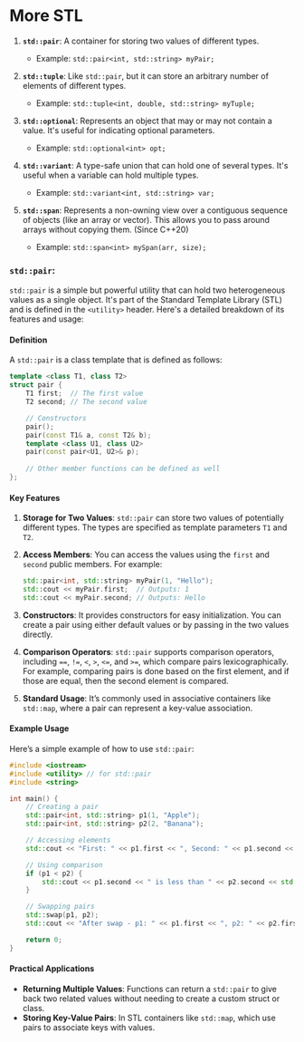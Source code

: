 # More STL
1. **`std::pair`**: A container for storing two values of different types.
    - Example: `std::pair<int, std::string> myPair;`

2. **`std::tuple`**: Like `std::pair`, but it can store an arbitrary number of elements of different types.
   - Example: `std::tuple<int, double, std::string> myTuple;`

3. **`std::optional`**: Represents an object that may or may not contain a value. It's useful for indicating optional parameters.
   - Example: `std::optional<int> opt;`

4. **`std::variant`**: A type-safe union that can hold one of several types. It's useful when a variable can hold multiple types.
   - Example: `std::variant<int, std::string> var;`

5. **`std::span`**: Represents a non-owning view over a contiguous sequence of objects (like an array or vector). This allows you to pass around arrays without copying them. (Since C++20)
   - Example: `std::span<int> mySpan(arr, size);`

### **`std::pair`**:
`std::pair` is a simple but powerful utility that can hold two heterogeneous values as a single object. It's part of the Standard Template Library (STL) and is defined in the `<utility>` header. Here's a detailed breakdown of its features and usage:

#### Definition

A `std::pair` is a class template that is defined as follows:

```cpp
template <class T1, class T2>
struct pair {
    T1 first;  // The first value
    T2 second; // The second value

    // Constructors
    pair();
    pair(const T1& a, const T2& b);
    template <class U1, class U2>
    pair(const pair<U1, U2>& p);
    
    // Other member functions can be defined as well
};
```

#### Key Features

1. **Storage for Two Values**: `std::pair` can store two values of potentially different types. The types are specified as template parameters `T1` and `T2`.

2. **Access Members**: You can access the values using the `first` and `second` public members. For example:
   ```cpp
   std::pair<int, std::string> myPair(1, "Hello");
   std::cout << myPair.first;  // Outputs: 1
   std::cout << myPair.second; // Outputs: Hello
   ```

3. **Constructors**: It provides constructors for easy initialization. You can create a pair using either default values or by passing in the two values directly.

4. **Comparison Operators**: `std::pair` supports comparison operators, including `==`, `!=`, `<`, `>`, `<=`, and `>=`, which compare pairs lexicographically. For example, comparing pairs is done based on the first element, and if those are equal, then the second element is compared.

5. **Standard Usage**: It’s commonly used in associative containers like `std::map`, where a pair can represent a key-value association.

#### Example Usage

Here’s a simple example of how to use `std::pair`:

```cpp
#include <iostream>
#include <utility> // for std::pair
#include <string>

int main() {
    // Creating a pair
    std::pair<int, std::string> p1(1, "Apple");
    std::pair<int, std::string> p2(2, "Banana");

    // Accessing elements
    std::cout << "First: " << p1.first << ", Second: " << p1.second << std::endl;

    // Using comparison
    if (p1 < p2) {
        std::cout << p1.second << " is less than " << p2.second << std::endl;
    }

    // Swapping pairs
    std::swap(p1, p2);
    std::cout << "After swap - p1: " << p1.first << ", p2: " << p2.first << std::endl;

    return 0;
}
```

#### Practical Applications

- **Returning Multiple Values**: Functions can return a `std::pair` to give back two related values without needing to create a custom struct or class.
- **Storing Key-Value Pairs**: In STL containers like `std::map`, which use pairs to associate keys with values.
